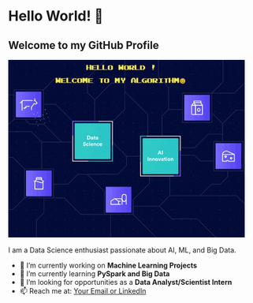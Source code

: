 # Hello World! 👋
## Welcome to my GitHub Profile

![Profile Banner](dashboard.gif)

I am a Data Science enthusiast passionate about AI, ML, and Big Data. 
- 🔭 I’m currently working on **Machine Learning Projects**
- 🌱 I’m currently learning **PySpark and Big Data**
- 👯 I’m looking for opportunities as a **Data Analyst/Scientist Intern**
- 📫 Reach me at: [Your Email or LinkedIn](your-link)
